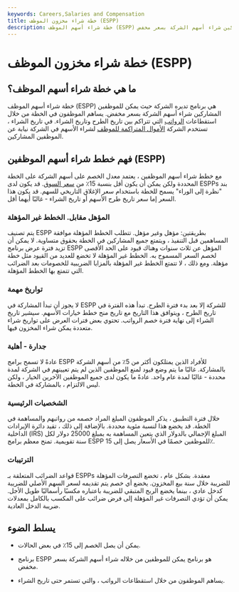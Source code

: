 ```yaml
---
keywords: Careers,Salaries and Compensation
title: خطة شراء مخزون الموظف (ESPP)
description: خطة شراء أسهم الموظف (ESPP) هي برنامج تديره الشركة حيث يمكن للموظفين المشاركين شراء أسهم الشركة بسعر مخفض.
---
```


# خطة شراء مخزون الموظف (ESPP)
## ما هي خطة شراء أسهم الموظف؟

خطة شراء أسهم الموظف (ESPP) هي برنامج تديره الشركة حيث يمكن للموظفين المشاركين شراء أسهم الشركة بسعر مخفض. يساهم الموظفون في الخطة من خلال استقطاعات [الرواتب](/payroll) التي تتراكم بين تاريخ الطرح وتاريخ الشراء. في تاريخ الشراء ، تستخدم الشركة [الأموال المتراكمة للموظف](/accumulated-fund) لشراء الأسهم في الشركة نيابة عن الموظفين المشاركين.

## فهم خطط شراء أسهم الموظفين (ESPP)

مع خطط شراء أسهم الموظفين ، يعتمد معدل الخصم على أسهم الشركة على الخطة المحددة ولكن يمكن أن يكون أقل بنسبة 15٪ من [سعر السوق](/market-price). قد يكون لدى ESPPs بند "نظرة إلى الوراء" يسمح للخطة باستخدام سعر الإغلاق التاريخي للسهم. قد يكون هذا السعر إما سعر تاريخ طرح الأسهم أو تاريخ الشراء - غالبًا أيهما أقل.

### المؤهل مقابل. الخطط غير المؤهلة

يتم تصنيف ESPP بطريقتين: مؤهل وغير مؤهل. تتطلب الخطط المؤهلة موافقة المساهمين قبل التنفيذ ، ويتمتع جميع المشاركين في الخطة بحقوق متساوية. لا يمكن أن تزيد فترة عرض برنامج ESPP المؤهل عن ثلاث سنوات وهناك قيود على الحد الأقصى لخصم السعر المسموح به. الخطط غير المؤهلة لا تخضع للعديد من القيود مثل خطة مؤهلة. ومع ذلك ، لا تتمتع الخطط غير المؤهلة بالمزايا الضريبية للخصومات بعد الضرائب التي تتمتع بها الخطط المؤهلة.

### تواريخ مهمة

لا يجوز أن تبدأ المشاركة في ESPP للشركة إلا بعد بدء فترة الطرح. تبدأ هذه الفترة في تاريخ الطرح ، ويتوافق هذا التاريخ مع تاريخ منح خطط خيارات الأسهم. سيشير تاريخ الشراء إلى نهاية فترة خصم الرواتب. تحتوي بعض فترات العرض على تواريخ شراء متعددة يمكن شراء المخزون فيها.

### جدارة - أهلية

عادةً لا تسمح برامج ESPP للأفراد الذين يمتلكون أكثر من 5٪ من أسهم الشركة بالمشاركة. غالبًا ما يتم وضع قيود لمنع الموظفين الذين لم يتم تعيينهم في الشركة لمدة محددة - غالبًا لمدة عام واحد. عادةً ما يكون لدى جميع الموظفين الآخرين الخيار ، ولكن ليس الالتزام ، بالمشاركة في الخطة.

### الشخصيات الرئيسية

خلال فترة التطبيق ، يذكر الموظفون المبلغ المراد خصمه من رواتبهم والمساهمة في الخطة. قد يخضع هذا لنسبة مئوية محددة. بالإضافة إلى ذلك ، تقيد دائرة الإيرادات الداخلية (IRS) المبلغ الإجمالي بالدولار الذي يتعين المساهمة به بمبلغ 25000 دولار لكل سنة تقويمية. تمنح معظم برامج ESPP للموظفين خصمًا في الأسعار يصل إلى 15٪.

### الترتيبات

قواعد الضرائب المتعلقة بـ ESPPs معقدة. بشكل عام ، تخضع التصرفات المؤهلة للضريبة خلال سنة بيع المخزون. يخضع أي خصم يتم تقديمه لسعر السهم الأصلي للضريبة كدخل عادي ، بينما يخضع الربح المتبقي للضريبة باعتباره مكسبًا رأسماليًا طويل الأجل. يمكن أن تؤدي التصرفات غير المؤهلة إلى فرض ضرائب على المكسب بالكامل بمعدلات ضريبة الدخل العادية.

## يسلط الضوء

- يمكن أن يصل الخصم إلى 15٪ في بعض الحالات.

- برنامج ESPP هو برنامج يمكن للموظفين من خلاله شراء أسهم الشركة بسعر مخفض.

- يساهم الموظفون من خلال استقطاعات الرواتب ، والتي تستمر حتى تاريخ الشراء.

